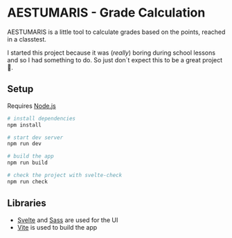 # AESTUMARIS - Grade Calculation

AESTUMARIS is a little tool to calculate grades based on the points, reached in a classtest.

I started this project because it was (_really_) boring during school lessons and so I had something to do. So just don´t expect this to be a great project 🦎.

## Setup

Requires [Node.js](https://nodejs.org/)

```bash
# install dependencies
npm install

# start dev server
npm run dev

# build the app
npm run build

# check the project with svelte-check
npm run check
```

## Libraries

- [Svelte](https://svelte.dev/) and [Sass](https://sass-lang.com/) are used for the UI
- [Vite](https://vitejs.dev/) is used to build the app
